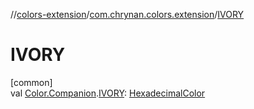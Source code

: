 //[colors-extension](../../index.md)/[com.chrynan.colors.extension](index.md)/[IVORY](-i-v-o-r-y.md)

# IVORY

[common]\
val [Color.Companion](../../../colors-core/colors-core/com.chrynan.colors/-color/-companion/index.md).[IVORY](-i-v-o-r-y.md): [HexadecimalColor](../../../colors-core/colors-core/com.chrynan.colors/-hexadecimal-color/index.md)

